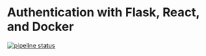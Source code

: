 # Authentication with Flask, React, and Docker

[![pipeline status](https://gitlab.com/arminhimself/flask-react-auth/badges/master/pipeline.svg)](https://gitlab.com/arminhimself/flask-react-auth/commits/master)